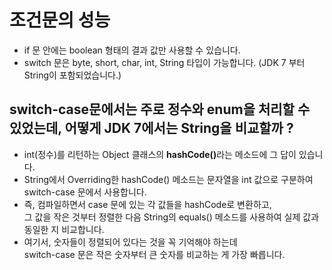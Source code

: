 # 조건문의 성능
* if 문 안에는 boolean 형태의 결과 값만 사용할 수 있습니다.
* switch 문은 byte, short, char, int, String 타입이 가능합니다. (JDK 7 부터 String이 포함되었습니다.)

## switch-case문에서는 주로 정수와 enum을 처리할 수 있었는데, 어떻게 JDK 7에서는 String을 비교할까 ?
* int(정수)를 리턴하는 Object 클래스의 <b>hashCode()</b>라는 메소드에 그 답이 있습니다.
* String에서 Overriding한 hashCode() 메소드는 문자열을 int 값으로 구분하여 switch-case 문에서 사용합니다.
* 즉, 컴파일하면서 case 문에 있는 각 값들을 hashCode로 변환하고,<br/>
그 값을 작은 것부터 정렬한 다음 String의 equals() 메소드를 사용하여 실제 값과 동일한 지 비교합니다.
* 여기서, 숫자들이 정렬되어 있다는 것을 꼭 기억해야 하는데<br/>
switch-case 문은 작은 숫자부터 큰 숫자를 비교하는 게 가장 빠릅니다.